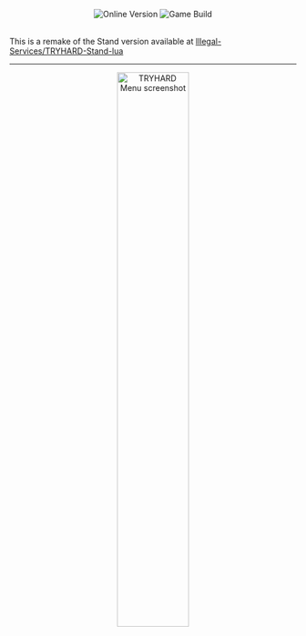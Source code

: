 <p align="center">
  <img src="https://img.shields.io/badge/Online_Version-1.69-green" alt="Online Version">
  <img src="https://img.shields.io/badge/Game_Build-3274-green" alt="Game Build">
  <br><br>
</p>

This is a remake of the Stand version available at [Illegal-Services/TRYHARD-Stand-lua](https://github.com/Illegal-Services/TRYHARD-Stand-lua)<br>

---

<div align="center">
  <img src="https://github.com/user-attachments/assets/071f0dd0-be51-43f0-b723-f5543483165f" alt="TRYHARD Menu screenshot" style="width: 50%;">
</div>
